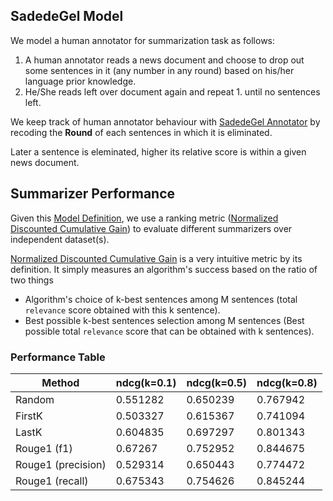 ## SadedeGel Model

We model a human annotator for summarization task as follows:
1. A human annotator reads a news document and 
choose to drop out some sentences in it (any number in any round) based on his/her language prior knowledge.
2. He/She reads left over document again and repeat 1. until no sentences left.

We keep track of human annotator behaviour with [SadedeGel Annotator](https://github.com/GlobalMaksimum/sadedegel-annotator) 
by recoding the **Round** of each sentences in which it is eliminated.

Later a sentence is eleminated, higher its relative score is within a given news document. 

## Summarizer Performance 

Given this [Model Definition](#sadedegel-model), 
we use a ranking metric ([Normalized Discounted Cumulative Gain]) 
to evaluate different summarizers over independent dataset(s).

[Normalized Discounted Cumulative Gain] is a very intuitive metric by its definition. 
It simply measures an algorithm's success based on the ratio of two things

* Algorithm's choice of k-best sentences among M sentences (total `relevance` score obtained with this k sentence).
* Best possible k-best sentences selection among M sentences (Best possible total `relevance` score that can be obtained with k sentences).

[Normalized Discounted Cumulative Gain]: https://en.wikipedia.org/wiki/Discounted_cumulative_gain


### Performance Table

| Method             |   ndcg(k=0.1) |   ndcg(k=0.5) |   ndcg(k=0.8) |
|--------------------|---------------|---------------|---------------|
| Random             |      0.551282 |      0.650239 |      0.767942 |
| FirstK             |      0.503327 |      0.615367 |      0.741094 |
| LastK              |      0.604835 |      0.697297 |      0.801343 |
| Rouge1 (f1)        |      0.67267  |      0.752952 |      0.844675 |
| Rouge1 (precision) |      0.529314 |      0.650443 |      0.774472 |
| Rouge1 (recall)    |      0.675343 |      0.754626 |      0.845244 |
